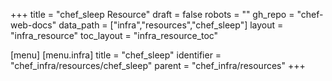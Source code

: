 +++
title = "chef_sleep Resource"
draft = false
robots = ""
gh_repo = "chef-web-docs"
data_path = ["infra","resources","chef_sleep"]
layout = "infra_resource"
toc_layout = "infra_resource_toc"

[menu]
  [menu.infra]
    title = "chef_sleep"
    identifier = "chef_infra/resources/chef_sleep"
    parent = "chef_infra/resources"
+++

<!-- The contents of this page are automatically generated from the chef_sleep.yaml file in the data directory. -->
<!-- To suggest a change, edit the https://github.com/chef/chef/blob/main/lib/chef/resource/chef_sleep.rb file
      and submit a pull request to the https://github.com/chef/chef repository. -->
